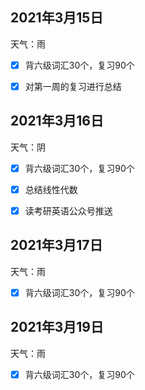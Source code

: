## 2021年3月15日

天气：雨

- [x] 背六级词汇30个，复习90个
- [x] 对第一周的复习进行总结


## 2021年3月16日

天气：阴

- [x] 背六级词汇30个，复习90个

- [x] 总结线性代数

- [x] 读考研英语公众号推送

## 2021年3月17日

天气：雨

- [x] 背六级词汇30个，复习90个

## 2021年3月19日

天气：雨

- [x] 背六级词汇30个，复习90个

